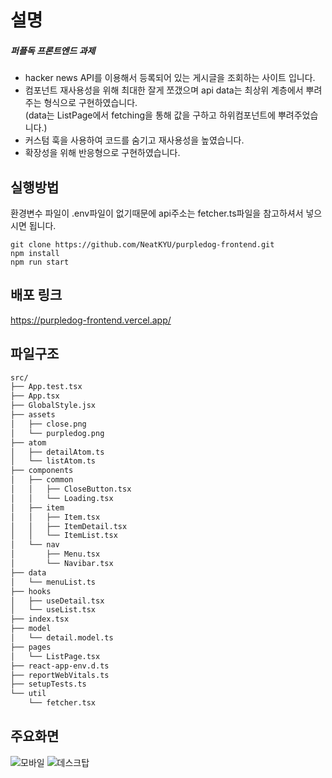 # 설명
##### 퍼플독 프론트엔드 과제
- hacker news API를 이용해서 등록되어 있는 게시글을 조회하는 사이트 입니다.
- 컴포넌트 재사용성을 위해 최대한 잘게 쪼갰으며 api data는 최상위 계층에서 뿌려주는 형식으로 구현하였습니다. <br/>
  (data는 ListPage에서 fetching을 통해 값을 구하고 하위컴포넌트에 뿌려주었습니다.) 
- 커스텀 훅을 사용하여 코드를 숨기고 재사용성을 높였습니다. 
- 확장성을 위해 반응형으로 구현하였습니다.


## 실행방법
환경변수 파일이 .env파일이 없기때문에 api주소는 fetcher.ts파일을 참고하셔서 넣으시면 됩니다.
```
git clone https://github.com/NeatKYU/purpledog-frontend.git
npm install
npm run start
```

## 배포 링크
https://purpledog-frontend.vercel.app/

## 파일구조
```bash
src/
├── App.test.tsx
├── App.tsx
├── GlobalStyle.jsx
├── assets
│   ├── close.png
│   └── purpledog.png
├── atom
│   ├── detailAtom.ts
│   └── listAtom.ts
├── components
│   ├── common
│   │   ├── CloseButton.tsx
│   │   └── Loading.tsx
│   ├── item
│   │   ├── Item.tsx
│   │   ├── ItemDetail.tsx
│   │   └── ItemList.tsx
│   └── nav
│       ├── Menu.tsx
│       └── Navibar.tsx
├── data
│   └── menuList.ts
├── hooks
│   ├── useDetail.tsx
│   └── useList.tsx
├── index.tsx
├── model
│   └── detail.model.ts
├── pages
│   └── ListPage.tsx
├── react-app-env.d.ts
├── reportWebVitals.ts
├── setupTests.ts
└── util
    └── fetcher.tsx
```

## 주요화면
![모바일](https://user-images.githubusercontent.com/22316798/159198824-56dc5824-7753-411c-8aa5-cef0e75c3d8e.gif)
![데스크탑](https://user-images.githubusercontent.com/22316798/159198849-df6ef408-2ff6-4916-a30a-ea7a1d737e88.gif)

